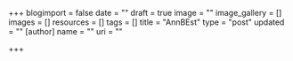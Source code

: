 +++
blogimport = false
date = ""
draft = true
image = ""
image_gallery = []
images = []
resources = []
tags = []
title = "AnnBEst"
type = "post"
updated = ""
[author]
name = ""
uri = ""

+++
